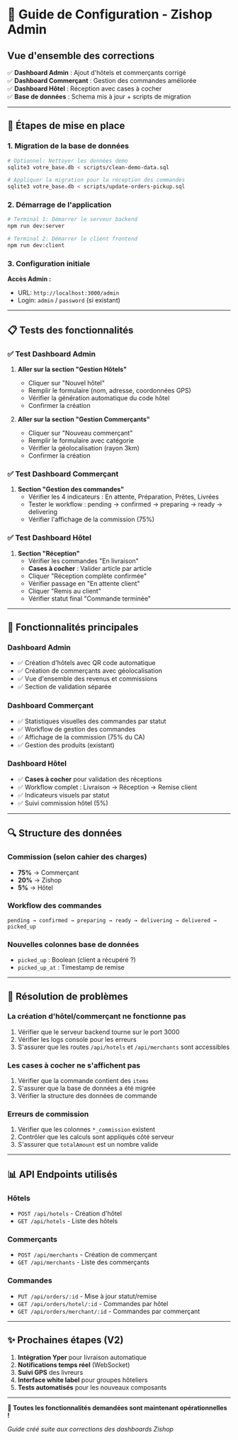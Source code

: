 # 🚀 Guide de Configuration - Zishop Admin

## Vue d'ensemble des corrections

✅ **Dashboard Admin** : Ajout d'hôtels et commerçants corrigé  
✅ **Dashboard Commerçant** : Gestion des commandes améliorée  
✅ **Dashboard Hôtel** : Réception avec cases à cocher  
✅ **Base de données** : Schema mis à jour + scripts de migration  

---

## 🔧 Étapes de mise en place

### 1. Migration de la base de données

```bash
# Optionnel: Nettoyer les données demo
sqlite3 votre_base.db < scripts/clean-demo-data.sql

# Appliquer la migration pour la réception des commandes
sqlite3 votre_base.db < scripts/update-orders-pickup.sql
```

### 2. Démarrage de l'application

```bash
# Terminal 1: Démarrer le serveur backend
npm run dev:server

# Terminal 2: Démarrer le client frontend
npm run dev:client
```

### 3. Configuration initiale

**Accès Admin :**
- URL: `http://localhost:3000/admin`
- Login: `admin` / `password` (si existant)

---

## 📋 Tests des fonctionnalités

### ✅ Test Dashboard Admin

1. **Aller sur la section "Gestion Hôtels"**
   - Cliquer sur "Nouvel hôtel"
   - Remplir le formulaire (nom, adresse, coordonnées GPS)
   - Vérifier la génération automatique du code hôtel
   - Confirmer la création

2. **Aller sur la section "Gestion Commerçants"**
   - Cliquer sur "Nouveau commerçant"
   - Remplir le formulaire avec catégorie
   - Vérifier la géolocalisation (rayon 3km)
   - Confirmer la création

### ✅ Test Dashboard Commerçant

1. **Section "Gestion des commandes"**
   - Vérifier les 4 indicateurs : En attente, Préparation, Prêtes, Livrées
   - Tester le workflow : pending → confirmed → preparing → ready → delivering
   - Vérifier l'affichage de la commission (75%)

### ✅ Test Dashboard Hôtel

1. **Section "Réception"**
   - Vérifier les commandes "En livraison"
   - **Cases à cocher** : Valider article par article
   - Cliquer "Réception complète confirmée"
   - Vérifier passage en "En attente client"
   - Cliquer "Remis au client"
   - Vérifier statut final "Commande terminée"

---

## 🎯 Fonctionnalités principales

### Dashboard Admin
- ✅ Création d'hôtels avec QR code automatique
- ✅ Création de commerçants avec géolocalisation
- ✅ Vue d'ensemble des revenus et commissions
- ✅ Section de validation séparée

### Dashboard Commerçant  
- ✅ Statistiques visuelles des commandes par statut
- ✅ Workflow de gestion des commandes
- ✅ Affichage de la commission (75% du CA)
- ✅ Gestion des produits (existant)

### Dashboard Hôtel
- ✅ **Cases à cocher** pour validation des réceptions
- ✅ Workflow complet : Livraison → Réception → Remise client
- ✅ Indicateurs visuels par statut
- ✅ Suivi commission hôtel (5%)

---

## 🔍 Structure des données

### Commission (selon cahier des charges)
- **75%** → Commerçant
- **20%** → Zishop
- **5%** → Hôtel

### Workflow des commandes
```
pending → confirmed → preparing → ready → delivering → delivered → picked_up
```

### Nouvelles colonnes base de données
- `picked_up` : Boolean (client a récupéré ?)
- `picked_up_at` : Timestamp de remise

---

## 🐛 Résolution de problèmes

### La création d'hôtel/commerçant ne fonctionne pas
1. Vérifier que le serveur backend tourne sur le port 3000
2. Vérifier les logs console pour les erreurs
3. S'assurer que les routes `/api/hotels` et `/api/merchants` sont accessibles

### Les cases à cocher ne s'affichent pas
1. Vérifier que la commande contient des `items`
2. S'assurer que la base de données a été migrée
3. Vérifier la structure des données de commande

### Erreurs de commission
1. Vérifier que les colonnes `*_commission` existent
2. Contrôler que les calculs sont appliqués côté serveur
3. S'assurer que `totalAmount` est un nombre valide

---

## 📊 API Endpoints utilisés

### Hôtels
- `POST /api/hotels` - Création d'hôtel
- `GET /api/hotels` - Liste des hôtels

### Commerçants  
- `POST /api/merchants` - Création de commerçant
- `GET /api/merchants` - Liste des commerçants

### Commandes
- `PUT /api/orders/:id` - Mise à jour statut/remise
- `GET /api/orders/hotel/:id` - Commandes par hôtel
- `GET /api/orders/merchant/:id` - Commandes par commerçant

---

## ✨ Prochaines étapes (V2)

1. **Intégration Yper** pour livraison automatique
2. **Notifications temps réel** (WebSocket)
3. **Suivi GPS** des livreurs
4. **Interface white label** pour groupes hôteliers
5. **Tests automatisés** pour les nouveaux composants

---

**🎉 Toutes les fonctionnalités demandées sont maintenant opérationnelles !**

*Guide créé suite aux corrections des dashboards Zishop* 